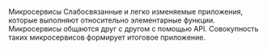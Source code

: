 Микросервисы
	Слабосвязанные и легко изменяемые приложения, которые выполняют относительно элементарные функции.
	Микросервисы общаются друг с другом с помощью API.
	Совокупность таких микросервисов формирует итоговое приложение.

